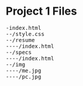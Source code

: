 <h1>Project 1 Files</h1>
<pre>
-index.html
--/style.css
--/resume
----/index.html
--/specs
----/index.html
--/img
----/me.jpg
----/pc.jpg
</pre>

